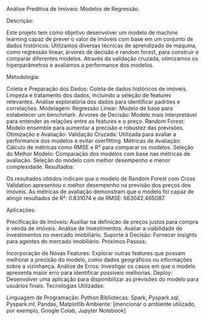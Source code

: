 Análise Preditiva de Imóveis: Modelos de Regressão.

Descrição:

Este projeto tem como objetivo desenvolver um modelo de machine learning capaz de prever o valor de imóveis com base em um conjunto de dados históricos. 
Utilizamos diversas técnicas de aprendizado de máquina, como regressão linear, árvores de decisão e random forest, para construir e comparar diferentes modelos. Através da validação cruzada, 
otimizamos os hiperparâmetros e avaliamos a performance dos modelos.

Metodologia:

Coleta e Preparação dos Dados:
Coleta de dados históricos de imóveis.
Limpeza e tratamento dos dados, incluindo a seleção de features relevantes.
Análise exploratória dos dados para identificar padrões e correlações.
Modelagem:
Regressão Linear: Modelo de base para estabelecer um benchmark.
Árvores de Decisão: Modelo mais interpretável para entender as relações entre as features e o preço.
Random Forest: Modelo ensemble para aumentar a precisão e robustez das previsões.
Otimização e Avaliação:
Validação Cruzada: Utilizada para avaliar a performance dos modelos e evitar overfitting.
Métricas de Avaliação: Cálculo de métricas como RMSE e R² para comparar os modelos.
Seleção do Melhor Modelo:
Comparação dos modelos com base nas métricas de avaliação.
Seleção do modelo com melhor desempenho e menor complexidade.
Resultados:

Os resultados obtidos indicam que o modelo de Random Forest com Cross Validation apresentou o melhor desempenho na previsão dos preços dos imóveis. 
As métricas de avaliação demonstram que o modelo foi capaz de atingir resultados de R²: 0.831074 e de RMSE: 563042.465087.

Aplicações:

Precificação de Imóveis: Auxiliar na definição de preços justos para compra e venda de imóveis.
Análise de Investimentos: Avaliar a viabilidade de investimentos no mercado imobiliário.
Suporte à Decisão: Fornecer insights para agentes do mercado imobiliário.
Próximos Passos:

Incorporação de Novas Features: Explorar outras features que possam melhorar a precisão do modelo, como dados geográficos ou informações sobre a vizinhança.
Análise de Erros: Investigar os casos em que o modelo apresenta maior erro para identificar possíveis melhorias.
Deploy: Desenvolver uma aplicação para disponibilizar as previsões do modelo para usuários finais.
Tecnologias Utilizadas:

Linguagem de Programação: Python
Bibliotecas: Spark, Pyspark.sql, Pyspark.ml, Pandas, Matplotlib
Ambiente: [mencionar o ambiente utilizado, por exemplo, Google Colab, Jupyter Notebook]

